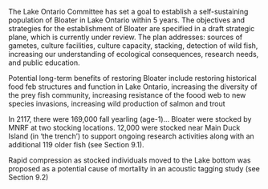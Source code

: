 The Lake Ontario Committee has set a goal to establish a self-sustaining population of Bloater in Lake Ontario within 5 years. The objectives and strategies for the establishment of Bloater are specified in a draft strategic plane, which is currently under review. The plan addresses: sources of gametes, culture facilities, culture capacity, stacking, detection of wild fish, increasing our understanding of ecological consequences, research needs, and public education.

Potential long-term benefits of restoring Bloater include restoring historical food feb structures and function in Lake Ontario, increasing the diversity of the prey fish community, increasing resistance of the foood web to new species invasions, increasing wild production of salmon and trout

In 2117, there were 169,000 fall yearling (age-1)... Bloater were stocked by MNRF at two stocking locations. 12,000 were stocked near Main Duck Island (in ‘the trench’) to support ongoing research activities along with an additional 119 older fish (see Section 9.1). 

Rapid compression as stocked individuals moved to the Lake bottom was proposed as a potential cause of mortality in an acoustic tagging study (see Section 9.2)


